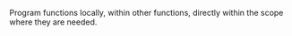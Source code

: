 Program functions locally, within other functions, directly within the scope where they are needed.

